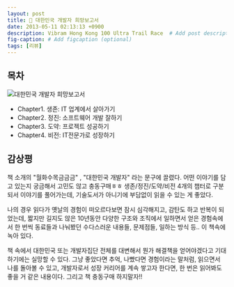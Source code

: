```yaml
---
layout: post
title: 📕 대한민국 개발자 희망보고서
date: 2013-05-11 02:13:13 +0900
description: Vibram Hong Kong 100 Ultra Trail Race  # Add post description (optional)
fig-caption: # Add figcaption (optional)
tags: [리뷰]
---
```


## 목차
![대한민국 개발자 희망보고서](https://image.yes24.com/goods/2374638/XL)
- Chapter1. 생존: IT 업계에서 살아가기
- Chapter2. 정진: 소프트웨어 개발 잘하기
- Chapter3. 도약: 프로젝트 성공하기
- Chapter4. 비전: IT전문가로 성장하기

## 감상평 
책 소개의 "월화수목금금금" , "대한민국 개발자" 라는 문구에 끌렸다. 어떤 이야기를 담고 있는지 궁금해서 고민도 않고 충동구매ㅎㅎ 생존/정진/도약/비전 4개의 챕터로 구분되서 이야기를 풀어가는데, 기술도서가 아니기에 부담없이 읽을 수 있는 게 좋았다.

나의 경우 읽다가 옛날의 경험이 떠오르다보면 잠시 심각해지고, 감탄도 하고 반복이 되었는데, 짧지만 길지도 않은 10년동안 다양한 구조와 조직에서 일하면서 얻은 경험속에서 한 번씩 동료들과 나눠봤던 수다스러운 내용들, 문제점들, 일하는 방식 등.. 이 책속에 녹아 있다.

책 속에서 대한민국 또는 개발자집단 전체를 대변해서 뭔가 해결책을 얻어야겠다고 기대하기에는 실망할 수 있다. 그냥 좋았다면 추억, 나빴다면 경험이라는 말처럼, 읽으면서 나를 돌아볼 수 있고, 개발자로서 성장 커리어를 계속 쌓고자 한다면, 한 번은 읽어봐도 좋을 거 같은 내용이다. 그리고 책 충동구매 하지말자!!

